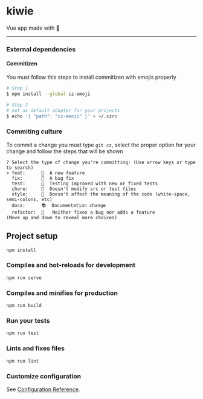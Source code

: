 # kiwie

Vue app made with 💚

------

### External dependencies

#### Commitizen

You must follow this steps to install commitizen with emojis properly

```bash
# Step 1
$ npm install --global cz-emoji

# Step 2
# set as default adapter for your projects
$ echo '{ "path": "cz-emoji" }' > ~/.czrc
```

### Commiting culture

To commit a change you must type `git cz`, select the proper option for your change and follow the steps that will be shown

```
? Select the type of change you're committing: (Use arrow keys or type to search)
> feat:      🍻  A new feature
  fix:       💩  A bug fix
  test:      🚓  Testing improved with new or fixed tests
  chore:     🔩  Doesn't modify src or test files
  style:     🎨  Doesn't affect the meaning of the code (white-space, semi-colons, etc)
  docs:      📚  Documentation change
  refactor:  🔧   Neither fixes a bug nor adds a feature
(Move up and down to reveal more choices)
```

## Project setup
```
npm install
```

### Compiles and hot-reloads for development
```
npm run serve
```

### Compiles and minifies for production
```
npm run build
```

### Run your tests
```
npm run test
```

### Lints and fixes files
```
npm run lint
```

### Customize configuration
See [Configuration Reference](https://cli.vuejs.org/config/).
